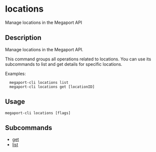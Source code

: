 # locations

Manage locations in the Megaport API

## Description

Manage locations in the Megaport API.

This command groups all operations related to locations. You can use its subcommands 
to list and get details for specific locations.

Examples:
```
  megaport-cli locations list
  megaport-cli locations get [locationID]

```



## Usage

```
megaport-cli locations [flags]
```









## Subcommands

* [get](megaport-cli_locations_get.md)
* [list](megaport-cli_locations_list.md)

